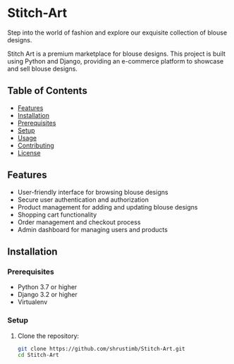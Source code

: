 
# Stitch-Art
Step into the world of fashion and explore our exquisite collection of blouse designs.

Stitch Art is a premium marketplace for blouse designs. This project is built using Python and Django, providing an e-commerce platform to showcase and sell blouse designs.

## Table of Contents

- [Features](#features)
- [Installation](#installation)
 - [Prerequisites](#prerequisites)
 - [Setup](#setup)
- [Usage](#usage)
- [Contributing](#contributing)
- [License](#license)

## Features

- User-friendly interface for browsing blouse designs
- Secure user authentication and authorization
- Product management for adding and updating blouse designs
- Shopping cart functionality
- Order management and checkout process
- Admin dashboard for managing users and products

## Installation

### Prerequisites

- Python 3.7 or higher
- Django 3.2 or higher
- Virtualenv

### Setup

1. Clone the repository:

   ```sh
   git clone https://github.com/shrustimb/Stitch-Art.git
   cd Stitch-Art
